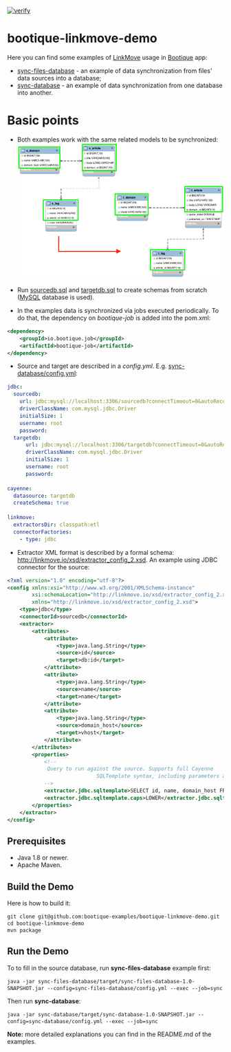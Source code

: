 [![verify](https://github.com/bootique-examples/bootique-linkmove-demo/actions/workflows/verify.yml/badge.svg)](https://github.com/bootique-examples/bootique-linkmove-demo/actions/workflows/verify.yml)

# bootique-linkmove-demo

Here you can find some examples of [LinkMove](https://github.com/nhl/link-move) usage
in [Bootique](http://bootique.io/) app: 
* [sync-files-database](https://github.com/bootique-examples/bootique-linkmove-demo/tree/master/sync-files-database) - an example of data synchronization from files' data sources into a database;
* [sync-database](https://github.com/bootique-examples/bootique-linkmove-demo/tree/master/sync-database) - an example of data synchronization from one database into another.

# Basic points

* Both examples work with the same related models to be synchronized:
![Alt text](resources/bootique-linkmove-demo.png?raw=true)

* Run [sourcedb.sql](https://github.com/ebondareva/bootique-linkmove-demo/blob/master/resources/sourcedb.sql)
and [targetdb.sql](https://github.com/ebondareva/bootique-linkmove-demo/blob/master/resources/targetdb.sql) 
to create schemas from scratch ([MySQL](https://www.mysql.com/) database is used).

* In the examples data is synchronized via jobs executed periodically.
To do that, the dependency on *bootique-job* is added into the pom.xml:
```xml   
<dependency>
    <groupId>io.bootique.job</groupId>
    <artifactId>bootique-job</artifactId>
</dependency>
```

* Source and target are described in a *config.yml*. 
E.g. [sync-database/config.yml](https://github.com/ebondareva/bootique-linkmove-demo/blob/master/sync-database/config.yml): 
```yaml
jdbc:
  sourcedb:
    url: jdbc:mysql://localhost:3306/sourcedb?connectTimeout=0&autoReconnect=true
    driverClassName: com.mysql.jdbc.Driver
    initialSize: 1
    username: root
    password:
  targetdb:
      url: jdbc:mysql://localhost:3306/targetdb?connectTimeout=0&autoReconnect=true
      driverClassName: com.mysql.jdbc.Driver
      initialSize: 1
      username: root
      password:

cayenne:
  datasource: targetdb
  createSchema: true

linkmove:
  extractorsDir: classpath:etl
  connectorFactories:
    - type: jdbc
```
* Extractor XML format is described by a formal schema: http://linkmove.io/xsd/extractor_config_2.xsd.
An example using JDBC connector for the source:
```xml   
<?xml version="1.0" encoding="utf-8"?>
<config xmlns:xsi="http://www.w3.org/2001/XMLSchema-instance"
        xsi:schemaLocation="http://linkmove.io/xsd/extractor_config_2.xsd"
        xmlns="http://linkmove.io/xsd/extractor_config_2.xsd">
    <type>jdbc</type>
    <connectorId>sourcedb</connectorId>
    <extractor>
        <attributes>
            <attribute>
                <type>java.lang.String</type>
                <source>id</source>
                <target>db:id</target>
            </attribute>
            <attribute>
                <type>java.lang.String</type>
                <source>name</source>
                <target>name</target>
            </attribute>
            <attribute>
                <type>java.lang.String</type>
                <source>domain_host</source>
                <target>vhost</target>
            </attribute>
        </attributes>
        <properties>
            <!--
             Query to run against the source. Supports full Cayenne
                             SQLTemplate syntax, including parameters and directives.
            -->
            <extractor.jdbc.sqltemplate>SELECT id, name, domain_host FROM s_domain</extractor.jdbc.sqltemplate>
            <extractor.jdbc.sqltemplate.caps>LOWER</extractor.jdbc.sqltemplate.caps>
        </properties>
    </extractor>
</config>
```
    
## Prerequisites

* Java 1.8 or newer.
* Apache Maven.

## Build the Demo

Here is how to build it:

	git clone git@github.com:bootique-examples/bootique-linkmove-demo.git
	cd bootique-linkmove-demo
	mvn package

## Run the Demo

To to fill in the source database, run **sync-files-database** example first:

    java -jar sync-files-database/target/sync-files-database-1.0-SNAPSHOT.jar --config=sync-files-database/config.yml --exec --job=sync

Then run **sync-database**:

    java -jar sync-database/target/sync-database-1.0-SNAPSHOT.jar --config=sync-database/config.yml --exec --job=sync

   
**Note:** more detailed explanations you can find in the README.md of the examples.
